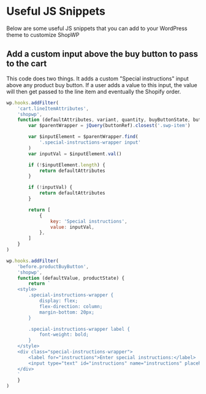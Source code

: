 # Useful JS Snippets

Below are some useful JS snippets that you can add to your WordPress theme to customize ShopWP

## Add a custom input above the buy button to pass to the cart

This code does two things. It adds a custom "Special instructions" input above any product buy button. If a user adds a value to this input, the value will then get passed to the line item and eventually the Shopify order.

```js
wp.hooks.addFilter(
	'cart.lineItemAttributes',
	'shopwp',
	function (defaultAttributes, variant, quantity, buyButtonState, buttonRef) {
		var $parentWrapper = jQuery(buttonRef).closest('.swp-item')

		var $inputElement = $parentWrapper.find(
			'.special-instructions-wrapper input'
		)
		var inputVal = $inputElement.val()

		if (!$inputElement.length) {
			return defaultAttributes
		}

		if (!inputVal) {
			return defaultAttributes
		}

		return [
			{
				key: 'Special instructions',
				value: inputVal,
			},
		]
	}
)

wp.hooks.addFilter(
	'before.productBuyButton',
	'shopwp',
	function (defaultValue, productState) {
		return `
	<style>
		.special-instructions-wrapper {
			display: flex;
			flex-direction: column;
			margin-bottom: 20px;
		}

		.special-instructions-wrapper label {
			font-weight: bold;
		}
	</style>
	<div class="special-instructions-wrapper">
		<label for="instructions">Enter special instructions:</label>
		<input type="text" id="instructions" name="instructions" placeholder="Your instructions go here" />
	</div>
	`
	}
)
```
